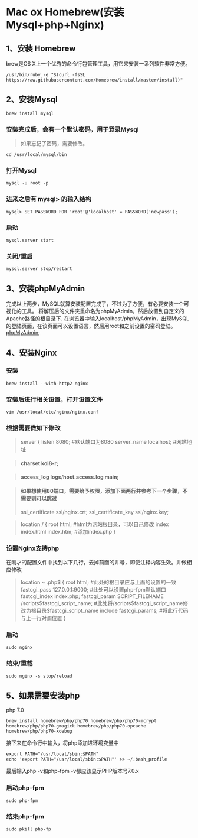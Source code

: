 # Mac ox Homebrew(安装 Mysql+php+Nginx)

## 1、安装 Homebrew

brew是OS X上一个优秀的命令行包管理工具，用它来安装一系列软件非常方便。

```
/usr/bin/ruby -e "$(curl -fsSL https://raw.githubusercontent.com/Homebrew/install/master/install)"
```
## 2、安装Mysql

```
brew install mysql
```
### 安装完成后，会有一个默认密码，用于登录Mysql

> 如果忘记了密码，需要修改。

```
cd /usr/local/mysql/bin
```
### 打开Mysql
```
mysql -u root -p
```

### 进来之后有 mysql> 的输入结构
```
mysql> SET PASSWORD FOR 'root'@'localhost' = PASSWORD('newpass');
```

### 启动
```
mysql.server start
```

### 关闭/重启
```
mysql.server stop/restart
```

## 3、安装phpMyAdmin

完成以上两步，MySQL就算安装配置完成了，不过为了方便，有必要安装一个可视化的工具。
将解压后的文件夹重命名为phpMyAdmin，然后放置到自定义的Apache路径的根目录下.
在浏览器中输入localhost/phpMyAdmin，出现MySQL的登陆页面，在该页面可以设置语言，然后用root和之前设置的密码登陆。
[phpMyAdmin](https://www.phpmyadmin.net/downloads/);

## 4、安装Nginx

### 安装
```
brew install --with-http2 nginx
```

### 安装后进行相关设置，打开设置文件

```
vim /usr/local/etc/nginx/nginx.conf
```

### 根据需要做如下修改

> server {
>    listen       8080; #默认端口为8080
>    server_name  localhost; #网站地址

>    #### charset koi8-r;

>    #### access_log  logs/host.access.log  main;

>    #### 如果想使用80端口，需要给予权限，添加下面两行并参考下一个步骤，不需要则可以跳过
>    ssl_certificate ssl/nginx.crt;
>    ssl_certificate_key ssl/nginx.key;

>    location / {
>        root   html; #html为网站根目录，可以自己修改
>        index  index.html index.htm; #添加index.php
>    }

### 设置Nginx支持php
在刚才的配置文件中找到以下几行，去掉前面的井号，即使注释内容生效。并做相应修改

>location ~ \.php$ {
>    root           html; #此处的根目录应与上面的设置的一致
>    fastcgi_pass   127.0.0.1:9000; #此处可以设置php-fpm默认端口
>    fastcgi_index  index.php;
>    fastcgi_param  SCRIPT_FILENAME  /scripts$fastcgi_script_name; #此处将/scripts$fastcgi_script_name修改为根目录$fastcgi_script_name
>    include        fastcgi_params; #将此行代码与上一行对调位置
>}

### 启动
```
sudo nginx
```

### 结束/重载
```
sudo nginx -s stop/reload
```

## 5、如果需要安装php

php 7.0
```
brew install homebrew/php/php70 homebrew/php/php70-mcrypt homebrew/php/php70-gmagick homebrew/php/php70-opcache homebrew/php/php70-xdebug
```
接下来在命令行中输入，将php添加进环境变量中
```
export PATH="/usr/local/sbin:$PATH"  
echo 'export PATH="/usr/local/sbin:$PATH"' >> ~/.bash_profile  
```

最后输入php -v和php-fpm -v都应该显示PHP版本号7.0.x

### 启动php-fpm
```
sudo php-fpm
```

### 结束php-fpm
```
sudo pkill php-fp
```